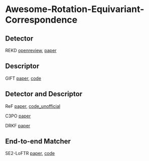 # Awesome-Rotation-Equivariant-Correspondence



## Detector
REKD [openreview](https://openreview.net/forum?id=sJJXksSg7yi), 
 [paper](https://openaccess.thecvf.com/content/CVPR2022/html/Lee_Self-Supervised_Equivariant_Learning_for_Oriented_Keypoint_Detection_CVPR_2022_paper.html)

## Descriptor
GIFT [paper](https://proceedings.neurips.cc/paper/2019/hash/34306d99c63613fad5b2a140398c0420-Abstract.html), [code](https://github.com/zju3dv/GIFT)

## Detector and Descriptor
ReF [paper](https://arxiv.org/abs/2203.05206), [code_unofficial](https://github.com/ShuaiAlger/ReF_pytorch)

C3PO [paper](https://openreview.net/forum?id=dXouQ9ubkPJ)

DRKF [paper](https://arxiv.org/pdf/2209.10907.pdf)

## End-to-end Matcher
SE2-LoFTR [paper](https://openaccess.thecvf.com/content/CVPR2022W/IMW/html/Bokman_A_Case_for_Using_Rotation_Invariant_Features_in_State_of_CVPRW_2022_paper.html), [code](https://github.com/inkyusa/se2-loftr)



